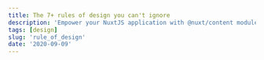 ```yaml
---
title: The 7+ rules of design you can't ignore
description: 'Empower your NuxtJS application with @nuxt/content module: write in a content/ directory and fetch your Markdown, JSON, YAML and CSV files through a MongoDB like API, acting as a Git-based Headless CMS.'
tags: [design]
slug: 'rule_of_design'
date: '2020-09-09'
---
```

